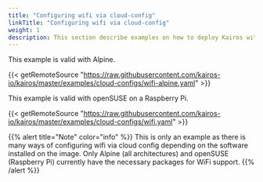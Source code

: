 ```yaml
---
title: "Configuring wifi via cloud-config"
linkTitle: "Configuring wifi via cloud-config"
weight: 1
description: This section describe examples on how to deploy Kairos with WiFi
---
```



This example is valid with Alpine.

{{< getRemoteSource "https://raw.githubusercontent.com/kairos-io/kairos/master/examples/cloud-configs/wifi-alpine.yaml" >}}

This example is valid with openSUSE on a Raspberry Pi.

{{< getRemoteSource "https://raw.githubusercontent.com/kairos-io/kairos/master/examples/cloud-configs/wifi.yaml" >}}

{{% alert title="Note" color="info" %}}
This is only an example as there is many ways of configuring wifi via cloud config depending on the software installed on the image. Only Alpine (all architectures) and openSUSE (Raspberry Pi) currently have the necessary packages for WiFi support.
{{% /alert %}}
